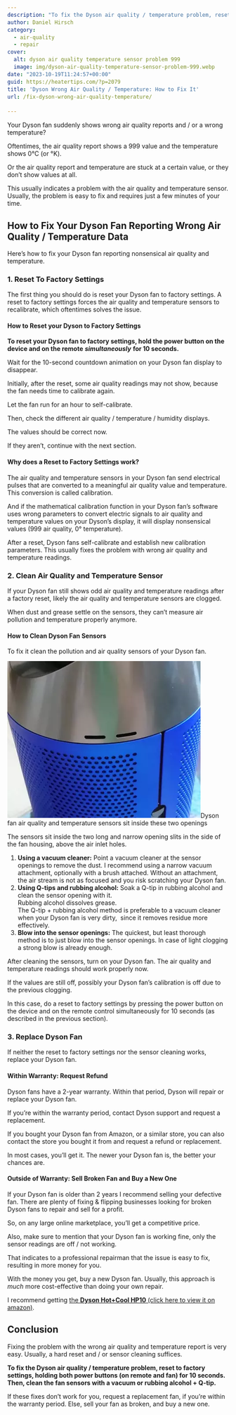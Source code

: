 ```yaml
---
description: "To fix the Dyson air quality / temperature problem, reset to factory settings, holding both power buttons (on remote and fan) for 10 seconds."
author: Daniel Hirsch
category:
  - air-quality
  - repair
cover:
  alt: dyson air quality temperature sensor problem 999
  image: img/dyson-air-quality-temperature-sensor-problem-999.webp
date: "2023-10-19T11:24:57+00:00"
guid: https://heatertips.com/?p=2079
title: 'Dyson Wrong Air Quality / Temperature: How to Fix It'
url: /fix-dyson-wrong-air-quality-temperature/

---
```

Your Dyson fan suddenly shows wrong air quality reports and / or a wrong temperature?

Oftentimes, the air quality report shows a 999 value and the temperature shows 0°C (or °K).

Or the air quality report and temperature are stuck at a certain value, or they don’t show values at all.

This usually indicates a problem with the air quality and temperature sensor. Usually, the problem is easy to fix and requires just a few minutes of your time.

## How to Fix Your Dyson Fan Reporting Wrong Air Quality / Temperature Data

Here’s how to fix your Dyson fan reporting nonsensical air quality and temperature.

### 1\. Reset To Factory Settings

The first thing you should do is reset your Dyson fan to factory settings. A reset to factory settings forces the air quality and temperature sensors to recalibrate, which oftentimes solves the issue.

#### How to Reset your Dyson to Factory Settings

**To reset your Dyson fan to factory settings, hold the power button on the device and on the remote** **_simultaneously_** **for 10 seconds.**

Wait for the 10-second countdown animation on your Dyson fan display to disappear.

Initially, after the reset, some air quality readings may not show, because the fan needs time to calibrate again.

Let the fan run for an hour to self-calibrate.

Then, check the different air quality / temperature / humidity displays.

The values should be correct now.

If they aren’t, continue with the next section.

#### Why does a Reset to Factory Settings work?

The air quality and temperature sensors in your Dyson fan send electrical pulses that are converted to a meaningful air quality value and temperature. This conversion is called calibration.

And if the mathematical calibration function in your Dyson fan’s software uses wrong parameters to convert electric signals to air quality and temperature values on your Dyson’s display, it will display nonsensical values (999 air quality, 0° temperature).

After a reset, Dyson fans self-calibrate and establish new calibration parameters. This usually fixes the problem with wrong air quality and temperature readings.

### 2\. Clean Air Quality and Temperature Sensor

If your Dyson fan still shows odd air quality and temperature readings after a factory reset, likely the air quality and temperature sensors are clogged.

When dust and grease settle on the sensors, they can’t measure air pollution and temperature properly anymore.

#### How to Clean Dyson Fan Sensors

To fix it clean the pollution and air quality sensors of your Dyson fan.

![dyson sensor slits openings](/img/dyson-sensor-slits-openings.webp)Dyson fan air quality and temperature sensors sit inside these two openings

The sensors sit inside the two long and narrow opening slits in the side of the fan housing, above the air inlet holes.

1. **Using a vacuum cleaner:** Point a vacuum cleaner at the sensor openings to remove the dust. I recommend using a narrow vacuum attachment, optionally with a brush attached. Without an attachment, the air stream is not as focused and you risk scratching your Dyson fan.
1. **Using Q-tips and rubbing alcohol:** Soak a Q-tip in rubbing alcohol and clean the sensor opening with it.  
Rubbing alcohol dissolves grease.  
The Q-tip + rubbing alcohol method is preferable to a vacuum cleaner when your Dyson fan is very dirty,  since it removes residue more effectively.
1. **Blow into the sensor openings:** The quickest, but least thorough method is to just blow into the sensor openings. In case of light clogging a strong blow is already enough.

After cleaning the sensors, turn on your Dyson fan. The air quality and temperature readings should work properly now.

If the values are still off, possibly your Dyson fan’s calibration is off due to the previous clogging.

In this case, do a reset to factory settings by pressing the power button on the device and on the remote control simultaneously for 10 seconds (as described in the previous section).

### 3\. Replace Dyson Fan

If neither the reset to factory settings nor the sensor cleaning works, replace your Dyson fan.

#### Within Warranty: Request Refund

Dyson fans have a 2-year warranty. Within that period, Dyson will repair or replace your Dyson fan.

If you’re within the warranty period, contact Dyson support and request a replacement.

If you bought your Dyson fan from Amazon, or a similar store, you can also contact the store you bought it from and request a refund or replacement.

In most cases, you’ll get it. The newer your Dyson fan is, the better your chances are.

#### Outside of Warranty: Sell Broken Fan and Buy a New One

If your Dyson fan is older than 2 years I recommend selling your defective fan. There are plenty of fixing & flipping businesses looking for broken Dyson fans to repair and sell for a profit.

So, on any large online marketplace, you’ll get a competitive price.

Also, make sure to mention that your Dyson fan is working fine, only the sensor readings are off / not working.

That indicates to a professional repairman that the issue is easy to fix, resulting in more money for you.

With the money you get, buy a new Dyson fan. Usually, this approach is _much_ more cost-effective than doing your own repair.

I recommend getting [the **Dyson Hot+Cool HP10** (click here to view it on amazon)](https://www.amazon.com/Dyson-Purifier-CoolTM-Gen1-HP10/dp/B0CDQW6Q7W?_encoding=UTF8&pd_rd_w=ke7nh&content-id=amzn1.sym.952cfb50-b01e-485f-be6e-00434541418b%3Aamzn1.symc.e5c80209-769f-4ade-a325-2eaec14b8e0e&pf_rd_p=952cfb50-b01e-485f-be6e-00434541418b&pf_rd_r=7E142VASPPRKQB2MZ1VE&pd_rd_wg=HWylO&pd_rd_r=abccc7e7-a7b4-498b-9a08-155708193491&th=1&linkCode=ll1&tag=heatertips-20&linkId=2d8991c5b9010aab8a88bc89a99dea14&language=en_US&ref_=as_li_ss_tl).

## Conclusion

Fixing the problem with the wrong air quality and temperature report is very easy. Usually, a hard reset and / or sensor cleaning suffices.

**To fix the Dyson air quality / temperature problem, reset to factory settings, holding both power buttons (on remote and fan) for 10 seconds. Then, clean the fan sensors with a vacuum or rubbing alcohol + Q-tip.**

If these fixes don’t work for you, request a replacement fan, if you’re within the warranty period. Else, sell your fan as broken, and buy a new one.
